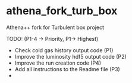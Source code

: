 # athena_fork_turb_box
Athena++ fork for Turbulent box project

TODO:
(P1-4 -> Priority, P1-> Highest)

- Check cold gas history output code (P1)
- Improve the luminosity hdf5 output code (P2)
- Improve the run creation code (P4)
- Add all instructions to the Readme file (P3)
- 
